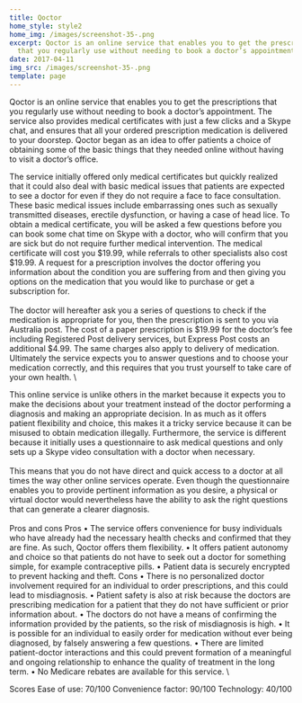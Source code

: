 ```yaml
---
title: Qoctor
home_style: style2
home_img: /images/screenshot-35-.png
excerpt: Qoctor is an online service that enables you to get the prescriptions
  that you regularly use without needing to book a doctor’s appointment.
date: 2017-04-11
img_src: /images/screenshot-35-.png
template: page
---
```

Qoctor is an online service that enables you to get the prescriptions that you regularly use without needing to book a doctor’s appointment. The service also provides medical certificates with just a few clicks and a Skype chat, and ensures that all your ordered prescription medication is delivered to your doorstep. Qoctor began as an idea to offer patients a choice of obtaining some of the basic things that they needed online without having to visit a doctor’s office. 

The service initially offered only medical certificates but quickly realized that it could also deal with basic medical issues that patients are expected to see a doctor for even if they do not require a face to face consultation. These basic medical issues include embarrassing ones such as sexually transmitted diseases, erectile dysfunction, or having a case of head lice.  To obtain a medical certificate, you will be asked a few questions before you can book some chat time on Skype with a doctor, who will confirm that you are sick but do not require further medical intervention. The medical certificate will cost you $19.99, while referrals to other specialists also cost $19.99. A request for a prescription involves the doctor offering you information about the condition you are suffering from and then giving you options on the medication that you would like to purchase or get a subscription for. \
\
The doctor will hereafter ask you a series of questions to check if the medication is appropriate for you, then the prescription is sent to you via Australia post. The cost of a paper prescription is $19.99 for the doctor’s fee including Registered Post delivery services, but Express Post costs an additional $4.99. The same charges also apply to delivery of medication. Ultimately the service expects you to answer questions and to choose your medication correctly, and this requires that you trust yourself to take care of your own health. \

This online service is unlike others in the market because it expects you to make the decisions about your treatment instead of the doctor performing a diagnosis and making an appropriate decision. In as much as it offers patient flexibility and choice, this makes it a tricky service because it can be misused to obtain medication illegally. Furthermore, the service is different because it initially uses a questionnaire to ask medical questions and only sets up a Skype video consultation with a doctor when necessary. \
\
This means that you do not have direct and quick access to a doctor at all times the way other online services operate. Even though the questionnaire enables you to provide pertinent information as you desire, a physical or virtual doctor would nevertheless have the ability to ask the right questions that can generate a clearer diagnosis.\
\
Pros and cons  Pros 
•	The service offers convenience for busy individuals who have already had the necessary health checks and confirmed that they are fine. As such, Qoctor offers them flexibility. 
•	It offers patient autonomy and choice so that patients do not have to seek out a doctor for something simple, for example contraceptive pills. 
•	Patient data is securely encrypted to prevent hacking and theft. 
Cons 
•	There is no personalized doctor involvement required for an individual to order prescriptions, and this could lead to misdiagnosis. 
•	Patient safety is also at risk because the doctors are prescribing medication for a patient that they do not have sufficient or prior information about. 
•	The doctors do not have a means of confirming the information provided by the patients, so the risk of misdiagnosis is high. 
•	It is possible for an individual to easily order for medication without ever being diagnosed, by falsely answering a few questions. 
•	There are limited patient-doctor interactions and this could prevent formation of a meaningful and ongoing relationship to enhance the quality of treatment in the long term. 
•	No Medicare rebates are available for this service. \

Scores 
Ease of use: 70/100 
Convenience factor: 90/100
Technology: 40/100